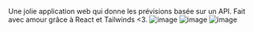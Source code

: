 Une jolie application web qui donne les prévisions basée sur un API.
Fait avec amour grâce à  React et Tailwinds <3.
![image](https://user-images.githubusercontent.com/103506746/180212307-277d40a5-91c3-4ff1-82e0-1c76e7c0814a.png)
![image](https://user-images.githubusercontent.com/103506746/180212362-2d109118-e538-4301-ac9b-d13162a0af14.png)
![image](https://user-images.githubusercontent.com/103506746/180212217-f1b29f60-ff20-4b54-9756-1d9a33d00902.png)
